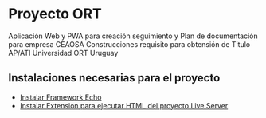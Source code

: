 # Proyecto ORT
Aplicación Web y PWA para creación seguimiento y Plan de documentación para empresa CEAOSA Construcciones requisito para obtensión de Titulo AP/ATI Universidad ORT Uruguay
## Instalaciones necesarias para el proyecto
- [Instalar Framework Echo ](https://echo.labstack.com/docs/quick-start)
- [Instalar Extension para ejecutar HTML del proyecto Live Server](https://marketplace.visualstudio.com/items?itemName=ritwickdey.LiveServer)

